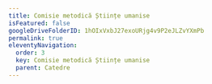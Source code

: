 ```yaml
---
title: Comisie metodică Științe umanise
isFeatured: false
googleDriveFolderID: 1hOIxVxbJ27exoURjg4v9P2eJLZvYXmPb
permalink: true
eleventyNavigation:
  order: 3
  key: Comisie metodică Științe umanise
  parent: Catedre
---
```

